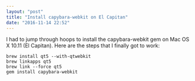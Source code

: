 ```yaml
---
layout: "post"
title: "Install capybara-webkit on El Capitan"
date: "2016-11-14 22:52"
---
```


I had to jump through hoops to install the capybara-webkit gem on Mac OS X 10.11 (El Capitan). Here are the steps that I finally got to work:

```
brew install qt5 --with-qtwebkit
brew linkapps qt5
brew link --force qt5
gem install capybara-webkit
```
